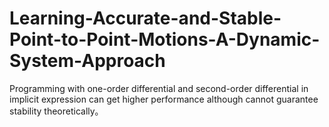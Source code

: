 # Learning-Accurate-and-Stable-Point-to-Point-Motions-A-Dynamic-System-Approach

Programming with one-order differential and second-order differential in implicit expression can get higher performance although cannot guarantee stability theoretically。
